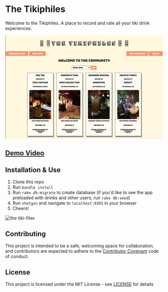 # The Tikiphiles

Welcome to the Tikiphiles. A place to record and rate all your tiki drink experiences.

<img alt="tikiphiles screenshot" src="public/assets/tikiphiles_screenshot.png" width="650">

## <a href="https://youtu.be/VpjDTn5uUBE" target="_blank"><strong>Demo Video</strong></a>

## Installation & Use

1. Clone this repo
2. Run `bundle install`
3. Run `rake db:migrate` to create database (if you'd like to see the app preloaded with drinks and other users, run `rake db:seed`)
4. Run `shotgun` and navigate to `localhost:9393` in your browser
5. Cheers!

![the tiki-files](https://i.imgur.com/QPWwtNem.png)

## Contributing

This project is intended to be a safe, welcoming space for collaboration, and contributors are expected to adhere to the [Contributor Covenant](http://contributor-covenant.org) code of conduct.

## License

This project is licensed under the MIT License - see [LICENSE](https://github.com/Waffles4Ransom/the_tikiphiles/blob/master/LICENSE) for details
